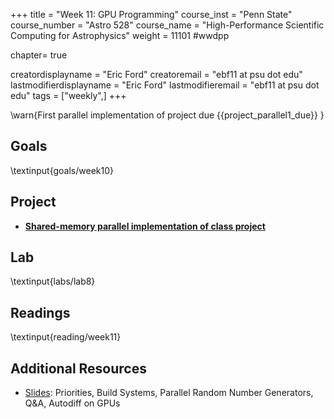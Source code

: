 +++
title = "Week 11: GPU Programming"
course_inst = "Penn State"
course_number = "Astro 528"
course_name = "High-Performance Scientific Computing for Astrophysics"
weight = 11101  #wwdpp

chapter= true

creatordisplayname = "Eric Ford"
creatoremail = "ebf11 at psu dot edu"
lastmodifierdisplayname = "Eric Ford"
lastmodifieremail = "ebf11 at psu dot edu"
tags = ["weekly",]
+++

\warn{First parallel implementation of project due {{project_parallel1_due}} }

## Goals
\textinput{goals/week10}

## Project
- **[Shared-memory parallel implementation of class project](/project/#first_parallel_version_of_code_due_project_parallel1_due)**

## Lab
\textinput{labs/lab8}

## Readings
\textinput{reading/week11}

## Additional Resources
- [Slides](https://psuastro528.github.io/Notes-Fall2025/week11/week11.html):  Priorities, Build Systems, Parallel Random Number Generators, Q&A, Autodiff on GPUs

